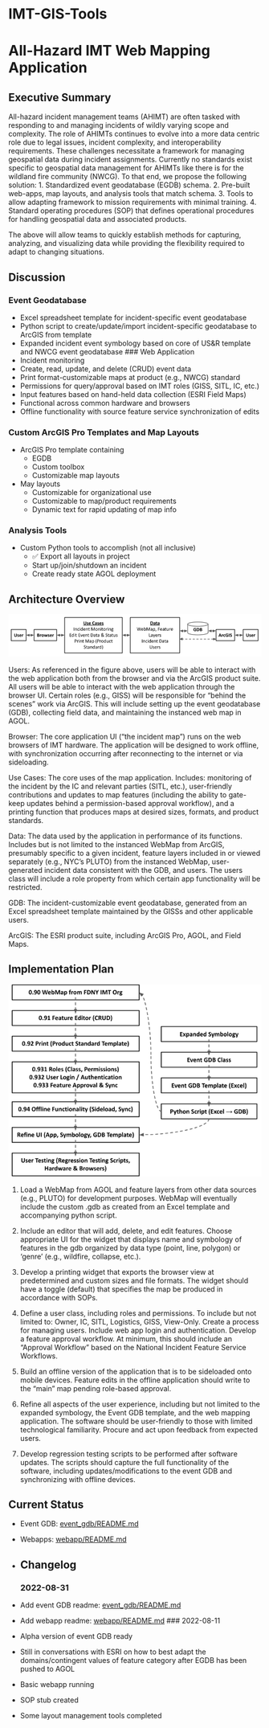 IMT-GIS-Tools
================

<!-- WARNING: THIS FILE WAS AUTOGENERATED! DO NOT EDIT! -->

# All-Hazard IMT Web Mapping Application

## Executive Summary

All-hazard incident management teams (AHIMT) are often tasked with
responding to and managing incidents of wildly varying scope and
complexity. The role of AHIMTs continues to evolve into a more data
centric role due to legal issues, incident complexity, and
interoperability requirements. These challenges necessitate a framework
for managing geospatial data during incident assignments. Currently no
standards exist specific to geospatial data management for AHIMTs like
there is for the wildland fire community (NWCG<!-- Todo: add link -->).
To that end, we propose the following solution: 1. Standardized event
geodatabase (EGDB) schema. 2. Pre-built web-apps, map layouts, and
analysis tools that match schema. 3. Tools to allow adapting framework
to mission requirements with minimal training. 4. Standard operating
procedures (SOP) that defines operational procedures for handling
geospatial data and associated products.

The above will allow teams to quickly establish methods for capturing,
analyzing, and visualizing data while providing the flexibility required
to adapt to changing situations.

## Discussion

### Event Geodatabase

- Excel spreadsheet template for incident-specific event geodatabase
- Python script to create/update/import incident-specific geodatabase to
  ArcGIS from template
- Expanded incident event symbology based on core of US&R template and
  NWCG event geodatabase \### Web Application
- Incident monitoring
- Create, read, update, and delete (CRUD) event data
- Print format-customizable maps at product (e.g., NWCG) standard
- Permissions for query/approval based on IMT roles (GISS, SITL, IC,
  etc.)
- Input features based on hand-held data collection (ESRI Field Maps)
- Functional across common hardware and browsers
- Offline functionality with source feature service synchronization of
  edits

### Custom ArcGIS Pro Templates and Map Layouts

- ArcGIS Pro template containing
  - EGDB
  - Custom toolbox
  - Customizable map layouts
- May layouts
  - Customizable for organizational use
  - Customizable to map/product requirements
  - Dynamic text for rapid updating of map info

### Analysis Tools

- Custom Python tools to accomplish (not all inclusive)
  - ✅ Export all layouts in project
  - Start up/join/shutdown an incident
  - Create ready state AGOL deployment

## Architecture Overview

![architecture](images/arch_img.png)

Users: As referenced in the figure above, users will be able to interact
with the web application both from the browser and via the ArcGIS
product suite. All users will be able to interact with the web
application through the browser UI. Certain roles (e.g., GISS) will be
responsible for “behind the scenes” work via ArcGIS. This will include
setting up the event geodatabase (GDB), collecting field data, and
maintaining the instanced web map in AGOL.

Browser: The core application UI (“the incident map”) runs on the web
browsers of IMT hardware. The application will be designed to work
offline, with synchronization occurring after reconnecting to the
internet or via sideloading.

Use Cases: The core uses of the map application. Includes: monitoring of
the incident by the IC and relevant parties (SITL, etc.), user-friendly
contributions and updates to map features (including the ability to
gate-keep updates behind a permission-based approval workflow), and a
printing function that produces maps at desired sizes, formats, and
product standards.

Data: The data used by the application in performance of its functions.
Includes but is not limited to the instanced WebMap from ArcGIS,
presumably specific to a given incident, feature layers included in or
viewed separately (e.g., NYC’s PLUTO) from the instanced WebMap,
user-generated incident data consistent with the GDB, and users. The
users class will include a role property from which certain app
functionality will be restricted.

GDB: The incident-customizable event geodatabase, generated from an
Excel spreadsheet template maintained by the GISSs and other applicable
users.

ArcGIS: The ESRI product suite, including ArcGIS Pro, AGOL, and Field
Maps.

## Implementation Plan

![implementation](images/impl_img.png)

1.  Load a WebMap from AGOL and feature layers from other data sources
    (e.g., PLUTO) for development purposes. WebMap will eventually
    include the custom .gdb as created from an Excel template and
    accompanying python script.

2.  Include an editor that will add, delete, and edit features. Choose
    appropriate UI for the widget that displays name and symbology of
    features in the gdb organized by data type (point, line, polygon) or
    ‘genre’ (e.g., wildfire, collapse, etc.).

3.  Develop a printing widget that exports the browser view at
    predetermined and custom sizes and file formats. The widget should
    have a toggle (default) that specifies the map be produced in
    accordance with SOPs.

4.  Define a user class, including roles and permissions. To include but
    not limited to: Owner, IC, SITL, Logistics, GISS, View-Only. Create
    a process for managing users. Include web app login and
    authentication. Develop a feature approval workflow. At minimum,
    this should include an “Approval Workflow” based on the National
    Incident Feature Service Workflows.

5.  Build an offline version of the application that is to be sideloaded
    onto mobile devices. Feature edits in the offline application should
    write to the “main” map pending role-based approval.

6.  Refine all aspects of the user experience, including but not limited
    to the expanded symbology, the Event GDB template, and the web
    mapping application. The software should be user-friendly to those
    with limited technological familiarity. Procure and act upon
    feedback from expected users.

7.  Develop regression testing scripts to be performed after software
    updates. The scripts should capture the full functionality of the
    software, including updates/modifications to the event GDB and
    synchronizing with offline devices.

## Current Status

- Event GDB: [event_gdb/README.md](event_gdb/README.md)

- Webapps: [webapp/README.md](webapp/README.md)

- ## Changelog

  ### 2022-08-31

- Add event GDB readme: [event_gdb/README.md](event_gdb/README.md)

- Add webapp readme: [webapp/README.md](webapp/README.md) \###
  2022-08-11

- Alpha version of event GDB ready

- Still in conversations with ESRI on how to best adapt the
  domains/contingent values of feature category after EGDB has been
  pushed to AGOL

- Basic webapp running

- SOP stub created

- Some layout management tools completed
